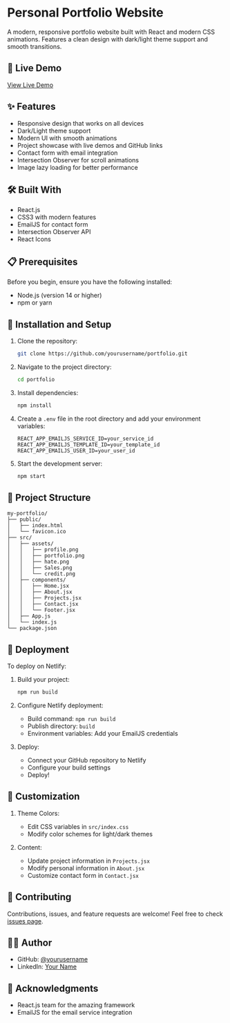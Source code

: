 # Personal Portfolio Website

A modern, responsive portfolio website built with React and modern CSS animations. Features a clean design with dark/light theme support and smooth transitions.

## 🚀 Live Demo

[View Live Demo](https://your-portfolio-url.netlify.app)

## ✨ Features

- Responsive design that works on all devices
- Dark/Light theme support
- Modern UI with smooth animations
- Project showcase with live demos and GitHub links
- Contact form with email integration
- Intersection Observer for scroll animations
- Image lazy loading for better performance

## 🛠️ Built With

- React.js
- CSS3 with modern features
- EmailJS for contact form
- Intersection Observer API
- React Icons

## 📋 Prerequisites

Before you begin, ensure you have the following installed:
- Node.js (version 14 or higher)
- npm or yarn

## 🔧 Installation and Setup

1. Clone the repository:
   ```bash
   git clone https://github.com/yourusername/portfolio.git
   ```

2. Navigate to the project directory:
   ```bash
   cd portfolio
   ```

3. Install dependencies:
   ```bash
   npm install
   ```

4. Create a `.env` file in the root directory and add your environment variables:
   ```env
   REACT_APP_EMAILJS_SERVICE_ID=your_service_id
   REACT_APP_EMAILJS_TEMPLATE_ID=your_template_id
   REACT_APP_EMAILJS_USER_ID=your_user_id
   ```

5. Start the development server:
   ```bash
   npm start
   ```

## 📁 Project Structure

```
my-portfolio/
├── public/
│   ├── index.html
│   └── favicon.ico
├── src/
│   ├── assets/
│   │   ├── profile.png
│   │   ├── portfolio.png
│   │   ├── hate.png
│   │   ├── Sales.png
│   │   └── credit.png
│   ├── components/
│   │   ├── Home.jsx
│   │   ├── About.jsx
│   │   ├── Projects.jsx
│   │   ├── Contact.jsx
│   │   └── Footer.jsx
│   ├── App.js
│   └── index.js
└── package.json
```


## 🚀 Deployment

To deploy on Netlify:

1. Build your project:
   ```bash
   npm run build
   ```

2. Configure Netlify deployment:
   - Build command: `npm run build`
   - Publish directory: `build`
   - Environment variables: Add your EmailJS credentials

3. Deploy:
   - Connect your GitHub repository to Netlify
   - Configure your build settings
   - Deploy!

## 🎨 Customization

1. Theme Colors:
   - Edit CSS variables in `src/index.css`
   - Modify color schemes for light/dark themes

2. Content:
   - Update project information in `Projects.jsx`
   - Modify personal information in `About.jsx`
   - Customize contact form in `Contact.jsx`

## 🤝 Contributing

Contributions, issues, and feature requests are welcome! Feel free to check [issues page](https://github.com/VellankiRajesh/portfolio/issues).

## 👨‍💻 Author

- GitHub: [@yourusername]((https://github.com/VellankiRajesh))
- LinkedIn: [Your Name]((https://www.linkedin.com/in/vellanki-rajesh-1b09a4285/))

## 🙏 Acknowledgments

- React.js team for the amazing framework
- EmailJS for the email service integration

